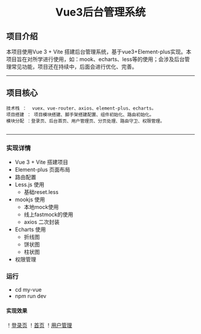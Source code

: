 <h1 align="center"> Vue3后台管理系统 </h1>

## 项目介绍

本项目使用Vue 3 + Vite 搭建后台管理系统，基于vue3+Element-plus实现。本项目旨在对所学进行使用，如：mook、echarts、less等的使用；会涉及后台管理常见功能，项目还在持续中，后面会进行优化、完善。
***
## 项目核心
```
技术栈 ：  vuex、vue-router、axios、element-plus、echarts。
项目搭建 ： 项目模块搭建、脚手架搭建配置、组件初始化、路由初始化。
模块分配 ：登录页、后台首页、用户管理页、分页处理、路由守卫、权限管理。
    
```
***
### 实现详情
- Vue 3 + Vite 搭建项目
- Element-plus 页面布局
- 路由配置
- Less.js 使用 
    - 基础reset.less
- mookjs 使用
    - 本地mock使用
    - 线上fastmock的使用
    - axios 二次封装
- Echarts 使用
    - 折线图
    - 饼状图
    - 柱状图
- 权限管理

### 运行
- cd my-vue
- npm run dev

#### 实现效果
！[登录页](https://github.com/zhaowei-0-1/vue3-admin-js-master/blob/d6d23dd9a0500692c90183472946afe245c32746/src/assets/images/demo/login.png)
！[首页](https://github.com/zhaowei-0-1/vue3-admin-js-master/blob/d6d23dd9a0500692c90183472946afe245c32746/src/assets/images/demo/home.png)
！[用户管理](https://github.com/zhaowei-0-1/vue3-admin-js-master/blob/d6d23dd9a0500692c90183472946afe245c32746/src/assets/images/demo/userManage.png)



